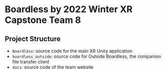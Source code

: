 # Boardless by 2022 Winter XR Capstone Team 8

## Project Structure

- `Boardless`: source code for the main XR Unity application
- `boardless_outside`: source code for Outside Boardless, the companion file transfer client
- `docs`: source code of the team website
